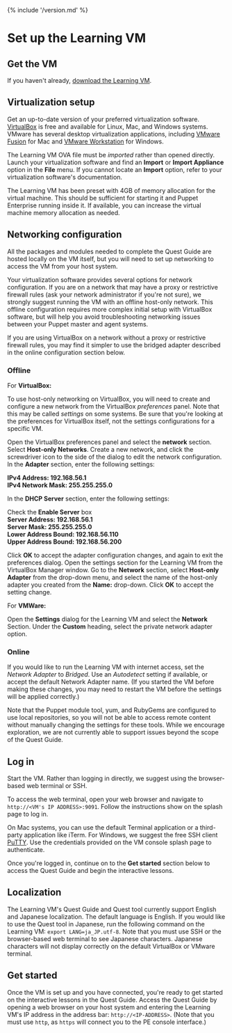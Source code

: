 {% include '/version.md' %}

# Set up the Learning VM

## Get the VM

If you haven't already, [download the Learning VM](https://puppet.com/download-learning-vm).

## Virtualization setup

Get an up-to-date version of your preferred virtualization software.
[VirtualBox](https://www.virtualbox.org/wiki/Downloads) is free and available
for Linux, Mac, and Windows systems. VMware has several desktop virtualization
applications, including [VMware
Fusion](https://www.vmware.com/products/fusion/) for Mac and [VMware
Workstation](https://www.vmware.com/products/workstation/) for Windows.

The Learning VM OVA file must be *imported* rather than opened directly.
Launch your virtualization software and find an **Import** or **Import
Appliance** option in the **File** menu. If you cannot locate an **Import**
option, refer to your virtualization software's documentation.

The Learning VM has been preset with 4GB of memory allocation for the virtual
machine. This should be sufficient for starting it and Puppet Enterprise
running inside it. If available, you can increase the virtual machine memory
allocation as needed.

## Networking configuration

All the packages and modules needed to complete the Quest Guide are hosted
locally on the VM itself, but you will need to set up networking to access the
VM from your host system.

Your virtualization software provides several options for network
configuration. If you are on a network that may have a proxy or restrictive
firewall rules (ask your network administrator if you're not sure), we strongly
suggest running the VM with an offline host-only network. This offline
configuration requires more complex initial setup with VirtualBox software, but
will help you avoid troubleshooting networking issues between your Puppet
master and agent systems.

If you are using VirtualBox on a network without a proxy or restrictive
firewall rules, you may find it simpler to use the bridged adapter described
in the online configuration section below.

### Offline

For **VirtualBox:**

To use host-only networking on VirtualBox, you will need to create and
configure a new network from the VirtualBox *preferences* panel. Note that this
may be called *settings* on some systems. Be sure that you're looking at the
preferences for VirtualBox itself, not the settings configurations for a
specific VM.

Open the VirtualBox preferences panel and select the **network** section.
Select **Host-only Networks**. Create a new network, and click the screwdriver
icon to the side of the dialog to edit the network configuration. In the
**Adapter** section, enter the following settings:  

**IPv4 Address: 192.168.56.1**  
**IPv4 Network Mask: 255.255.255.0**  

In the **DHCP Server** section, enter the following settings:

Check the **Enable Server** box  
**Server Address: 192.168.56.1**  
**Server Mask: 255.255.255.0**  
**Lower Address Bound: 192.168.56.110**  
**Upper Address Bound: 192.168.56.200**  

Click **OK** to accept the adapter configuration changes, and again to exit the
preferences dialog. Open the settings section for the Learning VM from the
VirtualBox Manager window. Go to the **Network** section, select **Host-only
Adapter** from the drop-down menu, and select the name of the host-only adapter
you created from the **Name:** drop-down. Click **OK** to accept the setting
change.

For **VMWare:**  

Open the **Settings** dialog for the Learning VM and select the **Network**
Section. Under the **Custom** heading, select the private network adapter
option.

### Online

If you would like to run the Learning VM with internet access, set the
*Network Adapter* to *Bridged*. Use an *Autodetect* setting if available, or
accept the default Network Adapter name. (If you started the VM before making
these changes, you may need to restart the VM before the settings will be
applied correctly.)

Note that the Puppet module tool, yum, and RubyGems are configured to use local
repositories, so you will not be able to access remote content without manually
changing the settings for these tools. While we encourage exploration, we are
not currently able to support issues beyond the scope of the Quest Guide.

## Log in

Start the VM. Rather than logging in directly, we suggest using the
browser-based web terminal or SSH.

To access the web terminal, open your web browser and navigate to
`http://<VM's IP ADDRESS>:9091`. Follow the instructions show on the
splash page to log in.

On Mac systems, you can use the default Terminal application or a third-party
application like iTerm. For Windows, we suggest the free SSH client
[PuTTY](http://www.putty.org/). Use the credentials provided on the VM console
splash page to authenticate.

Once you're logged in, continue on to the **Get started** section below to
access the Quest Guide and begin the interactive lessons.

## Localization

The Learning VM's Quest Guide and Quest tool currently support English and
Japanese localization. The default language is English. If you would like to
use the Quest tool in Japanese, run the following command on the Learning VM:
`export LANG=ja_JP.utf-8`. Note that you must use SSH or the browser-based web
terminal to see Japanese characters. Japanese characters will not display
correctly on the default VirtualBox or VMware terminal.

## Get started

Once the VM is set up and you have connected, you're ready to get started on
the interactive lessons in the Quest Guide. Access the Quest Guide by opening a
web browser on your host system and entering the Learning VM's IP address in
the address bar: `http://<IP-ADDRESS>`. (Note that you must use `http`, as 
`https` will connect you to the PE console interface.)
